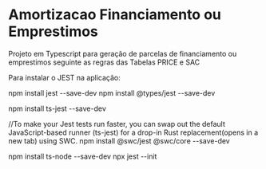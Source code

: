# Amortizacao Financiamento ou Emprestimos

Projeto em Typescript para geração de parcelas de financiamento ou emprestimos
seguinte as regras das Tabelas PRICE e SAC


Para instalar o JEST na aplicação:

npm install jest --save-dev
npm install @types/jest --save-dev

npm install ts-jest --save-dev

//To make your Jest tests run faster, you can swap out the default JavaScript-based runner (ts-jest) 
for a drop-in Rust replacement(opens in a new tab) using SWC.
npm install @swc/jest @swc/core --save-dev

npm install ts-node --save-dev
npx jest --init